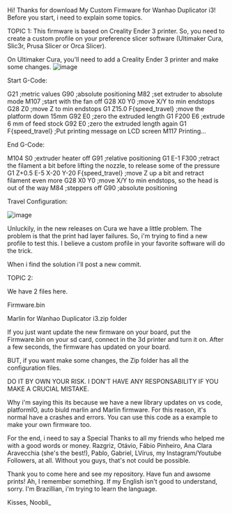 Hi! Thanks for download My Custom Firmware for Wanhao Duplicator i3!
Before you start, i need to explain some topics.

TOPIC 1:
This firmware is based on Creality Ender 3 printer. So, you need to create a custom profile on your preference slicer software (Ultimaker Cura, Slic3r, Prusa Slicer or Orca Slicer).

On Ultimaker Cura, you'll need to add a Creality Ender 3 printer and make some changes.
![image](https://github.com/Noobli95/ProjectNugget/assets/123615009/f14cc196-b98b-4482-8c64-0d91292b7489)

Start G-Code:

G21 ;metric values
 G90 ;absolute positioning
 M82 ;set extruder to absolute mode
 M107 ;start with the fan off
 G28 X0 Y0 ;move X/Y to min endstops
 G28 Z0 ;move Z to min endstops
 G1 Z15.0 F{speed_travel} ;move the platform down 15mm
 G92 E0 ;zero the extruded length
 G1 F200 E6 ;extrude 6 mm of feed stock
 G92 E0 ;zero the extruded length again
 G1 F{speed_travel} 
 ;Put printing message on LCD screen
 M117 Printing...

 End G-Code:

 M104 S0 ;extruder heater off 
 G91 ;relative positioning
 G1 E-1 F300  ;retract the filament a bit before lifting the nozzle, to release some of the pressure
 G1 Z+0.5 E-5 X-20 Y-20 F{speed_travel} ;move Z up a bit and retract filament even more
 G28 X0 Y0 ;move X/Y to min endstops, so the head is out of the way
 M84 ;steppers off
 G90 ;absolute positioning

Travel Configuration:

![image](https://github.com/Noobli95/ProjectNugget/assets/123615009/bcd6ee08-66d4-4c1b-bab0-7610ac6322b1)

Unluckily, in the new releases on Cura we have a little problem. The problem is that the print had layer failures. So, i'm trying to find a new profile to test this. I believe a custom profile in your favorite software will do the trick.

When i find the solution i'll post a new commit.

TOPIC 2:

We have 2 files here.

Firmware.bin

Marlin for Wanhao Duplicator i3.zip folder

If you just want update the new firmware on your board, put the Firmware.bin on your sd card, connect in the 3d printer and turn it on. After a few seconds, the firmware has updated on your board.

BUT, if you want make some changes, the Zip folder has all the configuration files.

DO IT BY OWN YOUR RISK. I DON'T HAVE ANY RESPONSABILITY IF YOU MAKE A CRUCIAL MISTAKE.

Why i'm saying this its because we have a new library updates on vs code, platformIO, auto biuld marlin and Marlin firmware. For this reason, it's normal have a crashes and errors.
You can use this code as a example to make your own  firmware too.

For the end, i need to say a Special Thanks to all my friends who helped me with a good words or money. Razgriz, Otávio, Fábio Pinheiro, Ana Clara Aravecchia (she's the best!), Pablo, Gabriel, LVírus, my Instagram/Youtube Followers, at all.
Without you guys, that's not could be possible.

Thank you to come here and see my repository. Have fun and awsome prints!
Ah, I remember something. If my English isn't good to understand, sorry. I'm Brazillian, i'm trying to learn the language.

Kisses,
Noobli_
